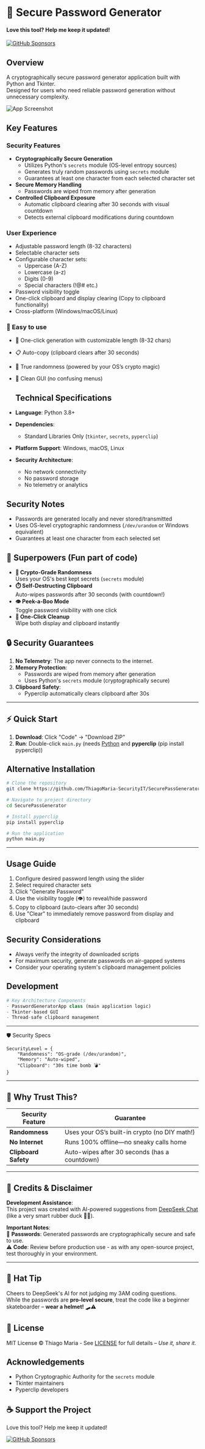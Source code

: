 # 🔐 Secure Password Generator  

#### Love this tool? Help me keep it updated!  

[![GitHub Sponsors](https://img.shields.io/badge/Sponsor-%E2%9D%A4-red?logo=GitHub&style=for-the-badge)](https://github.com/sponsors/ThiagoMaria-SecurityIT)
## Overview
A cryptographically secure password generator application built with Python and Tkinter.  
Designed for users who need reliable password generation without unnecessary complexity.

![App Screenshot](https://github.com/ThiagoMaria-SecurityIT/Tutoriais/blob/main/SecurePassGenerator/images/securimathiago2.png) 

## Key Features

### Security Features
- **Cryptographically Secure Generation**
  - Utilizes Python's `secrets` module (OS-level entropy sources)
  - Generates truly random passwords using `secrets` module
  - Guarantees at least one character from each selected character set
- **Secure Memory Handling**
  - Passwords are wiped from memory after generation
- **Controlled Clipboard Exposure**
  - Automatic clipboard clearing after 30 seconds with visual countdown
  - Detects external clipboard modifications during countdown
    
### User Experience
- Adjustable password length (8-32 characters)
- Selectable character sets
- Configurable character sets:
  - Uppercase (A-Z)
  - Lowercase (a-z)
  - Digits (0-9)
  - Special characters (!@# etc.)
- Password visibility toggle
- One-click clipboard and display clearing (Copy to clipboard functionality)
- Cross-platform (Windows/macOS/Linux)

### 🌟 Easy to use
- 🔄 One-click generation with customizable length (8-32 chars)  
- 📋 Auto-copy (clipboard clears after 30 seconds)  
- 🎲 True randomness (powered by your OS’s crypto magic)  
- 🎨 Clean GUI (no confusing menus)
  
  ## Technical Specifications
- **Language**: Python 3.8+
- **Dependencies**: 
  - Standard Libraries Only (`tkinter`, `secrets`, `pyperclip`)
- **Platform Support**: Windows, macOS, Linux
- **Security Architecture**:
  - No network connectivity
  - No password storage  
  - No telemetry or analytics  
    

## Security Notes
- Passwords are generated locally and never stored/transmitted
- Uses OS-level cryptographic randomness (`/dev/urandom` or Windows equivalent)
- Guarantees at least one character from each selected set
  
## 🌟 Superpowers (Fun part of code)
- **🎲 Crypto-Grade Randomness**  
  Uses your OS's best kept secrets (`secrets` module)
- **⏱️ Self-Destructing Clipboard**  
  Auto-wipes passwords after 30 seconds (with countdown!)
- **👁️ Peek-a-Boo Mode**  
  Toggle password visibility with one click
- **🧹 One-Click Cleanup**  
  Wipe both display and clipboard instantly
## 🔒 Security Guarantees

1. **No Telemetry**: The app never connects to the internet.
2. **Memory Protection**: 
   - Passwords are wiped from memory after generation
   - Uses Python's `secrets` module (cryptographically secure)
3. **Clipboard Safety**: 
   - Pyperclip automatically clears clipboard after 30s  
---
## ⚡ Quick Start  
1. **Download**: Click "Code" → "Download ZIP"  
2. **Run**: Double-click `main.py` (needs [Python](https://www.python.org/downloads/) and **pyperclip** (pip install pyperclip))
   
## Alternative Installation 
```bash
# Clone the repository
git clone https://github.com/ThiagoMaria-SecurityIT/SecurePassGenerator.git

# Navigate to project directory
cd SecurePassGenerator

# Install pyperclip
pip install pyperclip

# Run the application
python main.py
``` 
---
## Usage Guide
1. Configure desired password length using the slider
2. Select required character sets
3. Click "Generate Password"
4. Use the visibility toggle (👁) to reveal/hide password
5. Copy to clipboard (auto-clears after 30 seconds)
6. Use "Clear" to immediately remove password from display and clipboard

## Security Considerations
- Always verify the integrity of downloaded scripts
- For maximum security, generate passwords on air-gapped systems
- Consider your operating system's clipboard management policies

## Development
```python
# Key Architecture Components
- PasswordGeneratorApp class (main application logic)
- Tkinter-based GUI
- Thread-safe clipboard management
```

---
🛡️ Security Specs  
```
SecurityLevel = {  
    "Randomness": "OS-grade (/dev/urandom)",   
    "Memory": "Auto-wiped",  
    "Clipboard": "30s time bomb 💣"  
}  
```
---

## 🤔 Why Trust This?  
| Security Feature      | Guarantee                               |  
|-----------------------|-----------------------------------------|  
| **Randomness**        | Uses your OS’s built-in crypto (no DIY math!) |  
| **No Internet**       | Runs 100% offline—no sneaky calls home  |  
| **Clipboard Safety**  | Auto-wipes after 30 seconds (has a countdown)            |  

---
## 🤝 Credits & Disclaimer  

**Development Assistance**:  
This project was created with AI-powered suggestions from [DeepSeek Chat](https://deepseek.com) (like a very smart rubber duck 🦆💡).  

**Important Notes**:  
🔐 **Passwords**: Generated passwords are cryptographically secure and safe to use.  
⚠️ **Code**: Review before production use - as with any open-source project, test thoroughly in your environment.  

---
## 🎩 Hat Tip

Cheers to DeepSeek's AI for not judging my 3AM coding questions.  
While the passwords are **pro-level secure**, treat the code like a beginner skateboarder – **wear a helmet!** 🛹⚠️  

## 📜 License  
MIT License © Thiago Maria - See [LICENSE](LICENSE) for full details – *Use it, share it.*  

## Acknowledgements
- Python Cryptographic Authority for the `secrets` module
- Tkinter maintainers
- Pyperclip developers
  
## ☕ Support the Project
Love this tool? Help me keep it updated!  

[![GitHub Sponsors](https://img.shields.io/badge/Sponsor-%E2%9D%A4-red?logo=GitHub&style=for-the-badge)](https://github.com/sponsors/ThiagoMaria-SecurityIT)
